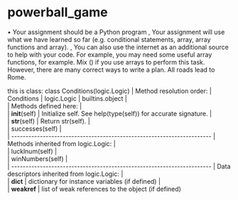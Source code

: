 
# powerball_game

• Your assignment should be a Python program ,
Your assignment will use what we have learned so far
(e.g. conditional statements, array, array functions and array). 
, You can also use the internet as an additional source to help with your code.
For example, you may need some useful array functions, for example. 
Mix () if you use arrays to perform this task. 
However, there are many correct ways to write a plan. All roads lead to Rome. 



this is class:
class Conditions(logic.Logic)
 |  Method resolution order:
 |      Conditions
 |      logic.Logic
 |      builtins.object
 |  
 |  Methods defined here:
 |  
 |  __init__(self)
 |      Initialize self.  See help(type(self)) for accurate signature.
 |  
 |  __str__(self)
 |      Return str(self).
 |  
 |  successes(self)
 |  
 |  ----------------------------------------------------------------------
 |  Methods inherited from logic.Logic:
 |  
 |  lucklnum(self)
 |  
 |  winNumbers(self)
 |  
 |  ----------------------------------------------------------------------
 |  Data descriptors inherited from logic.Logic:
 |  
 |  __dict__
 |      dictionary for instance variables (if defined)
 |  
 |  __weakref__
 |      list of weak references to the object (if defined)